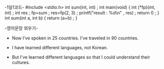    -1일1코드-
#include <stdio.h>
int sum(int, int) ;
int main(void)
 {
    int (*fp)(int, int) ;
    int res ;
    fp=sum ;
    res=fp(2, 3) ;
    printf("result : %d\n" , res) ;
  return 0 ;
 }
int sum(int a, int b)
 {
    return (a+b) ;
 }



   -영어문장 외우기- <Tracy>

* Now I've spoken in 25 countries. I've traveled in 90 countries.

* I have learned different languages, not Korean.

* But I've learned different languages so that I could understand their cultures.